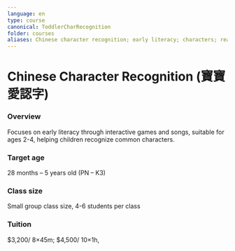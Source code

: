 ```yaml
---
language: en
type: course
canonical: ToddlerCharRecognition
folder: courses
aliases: Chinese character recognition; early literacy; characters; reading
---
```

# Chinese Character Recognition (寶寶愛認字)

### Overview
Focuses on early literacy through interactive games and songs, suitable for ages 2-4, helping children recognize common characters.

### Target age
28 months – 5 years old (PN – K3)

### Class size
Small group class size, 4-6 students per class

### Tuition
$3,200/ 8×45m; $4,500/ 10×1h,

